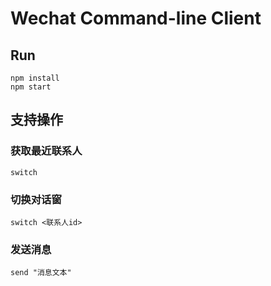 # Wechat Command-line Client

## Run

```
npm install 
npm start
```
## 支持操作
### 获取最近联系人
```
switch
```
### 切换对话窗
```
switch <联系人id>
```
### 发送消息
```
send "消息文本"
```